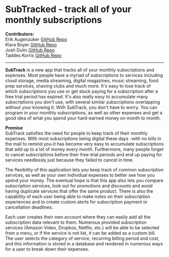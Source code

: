# SubTracked - track all of your monthly subscriptions
 
 **Contributors:**<br>
 Erik Augenzuker [GitHub Repo](https://github.com/Eaug2)<br>
 Klara Boyer     [GitHub Repo](https://github.com/kawboyer) <br>
 Josh Dulin      [GitHub Repo](https://github.com/jzdulin) <br>
 Taddes Korris   [GitHub Repo](https://github.com/taddes)
 
 <hr>
 
**SubTrack** is a new app that tracks all of your monthly subscriptions and expenses. Most people have a myriad of subscriptions to services including cloud storage, media streaming, digital magazines, music streaming, food prep services, shaving clubs and much more. It's easy to lose track of which subscriptions you use or get stuck paying for a subscription after a free trial period has expired.  It's also really easy to accumulate many subscriptions you don't use, with several similar subscriptions overlapping without your knowing it.  With SubTrack, you don't have to worry. You can program in your monthly subscriptions, as well as other expenses and get a good idea of what you spend your hard-earned money on month to month.

**Premise**<br>
SubTrack satisfies the need for people to keep track of their monthly expenses.  With most subscriptions being digital these days -with no bills in the mail to remind you-it has become very easy to accumulate subscriptions that add up to a lot of money every month.  Furthermore, many people forget to cancel subscriptions before their free-trial periods and end up paying for services needlessly just because they failed to cancel in time.  

The flexibility of this application lets you keep track of common subscription services, as well as your own individual expenses to better see how you spend your money.  The eventual hope is that this app also lets you compare subscription services, look out for promotions and discounts and avoid having duplicate services that offer the same product.  There is also the capability of each user being able to make notes on their subscription experiences and to create custom alerts for subscription payment or cancellation deadlines.  

Each user creates their own account where they can easily add all the subscription data relevant to them.  Numerous  provided subscription services (Amazon Video, Dropbox, Netflix, etc.)  will be able to be selected from a menu, or if the service is not list, it can be added as a custom bill.  The user selects the category of service, recurring billing period and cost, and this information is stored in a database and rendered in numerous ways for a user to break down their expenses.
